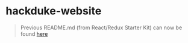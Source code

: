 # hackduke-website

> Previous README.md (from React/Redux Starter Kit) can now be found  [here](https://github.com/hack-duke/hackduke-website/blob/master/ReactReadme.md)


